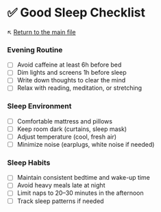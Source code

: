 # ✅ Good Sleep Checklist

↖️ [Return to the main file](../README.md)

### Evening Routine
- [ ] Avoid caffeine at least 6h before bed
- [ ] Dim lights and screens 1h before sleep
- [ ] Write down thoughts to clear the mind
- [ ] Relax with reading, meditation, or stretching

### Sleep Environment
- [ ] Comfortable mattress and pillows
- [ ] Keep room dark (curtains, sleep mask)
- [ ] Adjust temperature (cool, fresh air)
- [ ] Minimize noise (earplugs, white noise if needed)

### Sleep Habits
- [ ] Maintain consistent bedtime and wake-up time
- [ ] Avoid heavy meals late at night
- [ ] Limit naps to 20–30 minutes in the afternoon
- [ ] Track sleep patterns if needed
